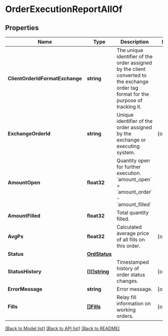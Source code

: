 # OrderExecutionReportAllOf

## Properties

Name | Type | Description | Notes
------------ | ------------- | ------------- | -------------
**ClientOrderIdFormatExchange** | **string** | The unique identifier of the order assigned by the client converted to the exchange order tag format for the purpose of tracking it. | 
**ExchangeOrderId** | **string** | Unique identifier of the order assigned by the exchange or executing system. | [optional] 
**AmountOpen** | **float32** | Quantity open for further execution. &#x60;amount_open&#x60; &#x3D; &#x60;amount_order&#x60; - &#x60;amount_filled&#x60; | 
**AmountFilled** | **float32** | Total quantity filled. | 
**AvgPx** | **float32** | Calculated average price of all fills on this order. | [optional] 
**Status** | [**OrdStatus**](OrdStatus.md) |  | 
**StatusHistory** | [**[][]string**](array.md) | Timestamped history of order status changes. | [optional] 
**ErrorMessage** | **string** | Error message. | [optional] 
**Fills** | [**[]Fills**](Fills.md) | Relay fill information on working orders. | [optional] 

[[Back to Model list]](../README.md#documentation-for-models) [[Back to API list]](../README.md#documentation-for-api-endpoints) [[Back to README]](../README.md)



